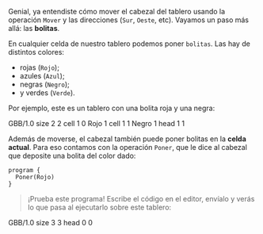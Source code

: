 Genial, ya entendiste cómo mover el cabezal del tablero usando la operación `Mover` y las direcciones (`Sur`, `Oeste`, etc). Vayamos un paso más allá: las **bolitas**.

En cualquier celda de nuestro tablero podemos poner `bolitas`. Las hay de distintos colores:

 * rojas (`Rojo`);
 * azules (`Azul`);
 * negras (`Negro`);
 * y verdes (`Verde`).

Por ejemplo, este es un tablero con una bolita roja y una negra:

<gs-board> GBB/1.0 size 2 2 cell 1 0 Rojo 1 cell 1 1 Negro 1 head 1 1 </gs-board>

Además de moverse, el cabezal también puede poner bolitas en la **celda actual**. Para eso contamos con la operación `Poner`, que le dice al cabezal que deposite una bolita del color dado:

```gobstones
program {
  Poner(Rojo)    
}
```

> ¡Prueba este programa! Escribe el código en el editor, envíalo y verás lo que pasa al ejecutarlo sobre este tablero:

<gs-board> GBB/1.0 size 3 3 head 0 0 </gs-board>